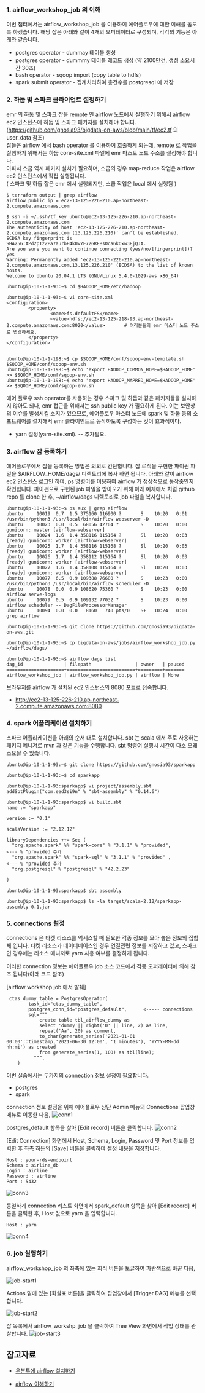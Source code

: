 ### 1. airflow_workshop_job 의 이해 ###

이번 챕터에서는 airflow_workshop_job 을 이용하여 에어플로우에 대한 이해를 돕도록 하겠습니다.
해당 잡은 아래와 같이 4개의 오퍼레이터로 구성되며, 각각의 기능은 아래와 같습니다. 

* postgres operator - dummay 테이블 생성
* postgres operator - dummmy 테이블 레코드 생성 (약 2100만건, 생성 소요시간 30초)
* bash operator - sqoop import (copy table to hdfs)
* spark submit operator - 집계처리하여 총건수를 postgresql 에 저장




### 2. 하둡 및 스파크 클라이언트 설정하기 ###

emr 의 하둡 및 스파크 잡을 remote 인 airflow 노드에서 실행하기 위해서 airflow ec2 인스턴스에 하둡 및 스파크 패키지를 설치해야 합니다. (https://github.com/gnosia93/bigdata-on-aws/blob/main/tf/ec2.tf 의 user_data 참조)   
잡들은 airflow 에서 bash operator 를 이용하여 호출하게 되는데, remote 로 작업을 실행하기 위해서는 하둡 core-site.xml 파일에 emr 마스토 노드 주소를 설정해야 합니다.  
아파치 스쿱 역시 패키지 설치가 필요하며, 스쿱의 경우 map-reduce 작업은 airflow ec2 인스턴스에서 직접 실행됩니다.  
( 스파크 및 하둡 잡은 emr 에서 실행되지만, 스쿱 작업은 local 에서 실행됨 )  

```
$ terraform output | grep airflow
airflow_public_ip = ec2-13-125-226-210.ap-northeast-2.compute.amazonaws.com

$ ssh -i ~/.ssh/tf_key ubuntu@ec2-13-125-226-210.ap-northeast-2.compute.amazonaws.com
The authenticity of host 'ec2-13-125-226-210.ap-northeast-2.compute.amazonaws.com (13.125.226.210)' can't be established.
ECDSA key fingerprint is SHA256:APd2pTzZPa7aurbP4kUvYF72GREBsDca6kOxw3EjQJA.
Are you sure you want to continue connecting (yes/no/[fingerprint])? yes
Warning: Permanently added 'ec2-13-125-226-210.ap-northeast-2.compute.amazonaws.com,13.125.226.210' (ECDSA) to the list of known hosts.
Welcome to Ubuntu 20.04.1 LTS (GNU/Linux 5.4.0-1029-aws x86_64)

ubuntu@ip-10-1-1-93:~$ cd $HADOOP_HOME/etc/hadoop

ubuntu@ip-10-1-1-93:~$ vi core-site.xml
<configuration>
        <property>
                <name>fs.defaultFS</name>
                <value>hdfs://ec2-13-125-218-93.ap-northeast-2.compute.amazonaws.com:8020</value>       # 여러분들의 emr 마스터 노드 주소로 변경하세요.
        </property>
</configuration>


ubuntu@ip-10-1-1-198:~$ cp $SQOOP_HOME/conf/sqoop-env-template.sh $SQOOP_HOME/conf/sqoop-env.sh
ubuntu@ip-10-1-1-198:~$ echo 'export HADOOP_COMMON_HOME=$HADOOP_HOME' >> $SQOOP_HOME/conf/sqoop-env.sh
ubuntu@ip-10-1-1-198:~$ echo 'export HADOOP_MAPRED_HOME=$HADOOP_HOME' >> $SQOOP_HOME/conf/sqoop-env.sh
```

에어 플로우 ssh operator를 사용하는 경우 스파크 및 하둡과 같은 패키지들을 설치하지 않아도 되나, emr 접근을 위해서는 ssh public key 가 필요하게 된다.
이는 보안상의 이슈를 발생시킬 소지가 있으므로, 에어플로우 마스터 노드에 spark 및 하둡 등의 소프트웨어를 설치해서 emr 클라이언트로 동작하도록 구성하는 것이 효과적이다.

* yarn 설정(yarn-site.xml). -- 추가필요.




### 3. airflow 잡 등록하기 ###

에어플로우에서 잡을 등록하는 방법은 의외로 간단합니다. 잡 로직을 구현한 파이썬 파일을 $AIRFLOW_HOME/dags/ 디렉토리에 복사 하면 됩니다. 
아래와 같이 airflow ec2 인스턴스 로그인 하여, ps 명령어를 이용하여 airflow 가 정상적으로 동작중인지 확인힙니다.
파이썬으로 구현된 job 파일을 받아오기 위해 아래 예제에서 처럼 github repo 를 clone 한 후, ~/airflow/dags 디렉토리로 job 파일을 복사합니다. 
```
ubuntu@ip-10-1-1-93:~$ ps aux | grep airflow
ubuntu     10019  0.7  1.5 375160 116900 ?       S    10:20   0:01 /usr/bin/python3 /usr/local/bin/airflow webserver -D
ubuntu     10023  0.0  0.5  68056 42704 ?        S    10:20   0:00 gunicorn: master [airflow-webserver]
ubuntu     10024  1.6  1.4 358116 115164 ?       Sl   10:20   0:03 [ready] gunicorn: worker [airflow-webserver]
ubuntu     10025  1.7  1.4 358116 115168 ?       Sl   10:20   0:03 [ready] gunicorn: worker [airflow-webserver]
ubuntu     10026  1.7  1.4 358112 115164 ?       Sl   10:20   0:03 [ready] gunicorn: worker [airflow-webserver]
ubuntu     10027  1.6  1.4 358108 115164 ?       Sl   10:20   0:03 [ready] gunicorn: worker [airflow-webserver]
ubuntu     10077  6.5  0.9 109388 76680 ?        S    10:23   0:00 /usr/bin/python3 /usr/local/bin/airflow scheduler -D
ubuntu     10078  0.0  0.9 108620 75360 ?        S    10:23   0:00 airflow serve-logs
ubuntu     10079  0.5  0.9 109132 77032 ?        S    10:23   0:00 airflow scheduler -- DagFileProcessorManager
ubuntu     10094  0.0  0.0   8160   740 pts/0    S+   10:24   0:00 grep airflow

ubuntu@ip-10-1-1-93:~$ git clone https://github.com/gnosia93/bigdata-on-aws.git

ubuntu@ip-10-1-1-93:~$ cp bigdata-on-aws/jobs/airflow_workshop_job.py ~/airflow/dags/

ubuntu@ip-10-1-1-93:~$ airflow dags list
dag_id               | filepath                | owner   | paused
=====================+=========================+=========+=======
airflow_workshop_job | airflow_workshop_job.py | airflow | None
```

브라우저를 airflow 가 설치된 ec2 인스턴스의 8080 포트로 접속합니다. 

* http://ec2-13-125-226-210.ap-northeast-2.compute.amazonaws.com:8080


### 4. spark 어플리케이션 설치하기 ###

스파크 어플리케이션을 아래의 순서 대로 설치합니다. sbt 는 scala 에서 주로 사용하는 패키지 메니저로 mvn 과 같은 기능을 수행합니다. 
sbt 명령어 실행시 시간이 다소 오래 소요될 수 있습니다. 
```
ubuntu@ip-10-1-1-93:~$ git clone https://github.com/gnosia93/sparkapp

ubuntu@ip-10-1-1-93:~$ cd sparkapp

ubuntu@ip-10-1-1-93:sparkapp$ vi project/assembly.sbt
addSbtPlugin("com.eed3si9n" % "sbt-assembly" % "0.14.6")

ubuntu@ip-10-1-1-93:sparkapp$ vi build.sbt
name := "sparkapp"

version := "0.1"

scalaVersion := "2.12.12"

libraryDependencies ++= Seq (
  "org.apache.spark" %% "spark-core" % "3.1.1" % "provided",         <--- % "provided 추가 
  "org.apache.spark" %% "spark-sql" % "3.1.1" % "provided" ,         <--- % "provided 추가 
  "org.postgresql" % "postgresql" % "42.2.23"

)

ubuntu@ip-10-1-1-93:sparkapp$ sbt assembly

ubuntu@ip-10-1-1-93:sparkapp$ ls -la target/scala-2.12/sparkapp-assembly-0.1.jar 

```


### 5. connections 설정 ###

connections 은 타켓 리소스를 억세스할 때 필요한 각종 정보를 모아 놓은 정보의 집합체 입니다. 타켓 리소스가 데이터베이스인 경우 연결관련 정보를 저장하고 있고, 스파크인 경우에는 리소스 매니저로  yarn 사용 여부를 결정하게 됩니다. 

이러한 connection 정보는 에어플로우 job 소스 코드에서 각종 오퍼레이터에 의해 참조 됩니다(아래 코드 참조)

[airflow workshop job 에서 발췌]
```
 ctas_dummy_table = PostgresOperator(
        task_id="ctas_dummy_table", 
        postgres_conn_id="postgres_default",      <----- connections
        sql="""
            create table tbl_airflow_dummy as 
            select 'dummy'|| right('0' || line, 2) as line, 
            repeat('Aa', 20) as comment, 
            to_char(generate_series('2021-01-01 00:00'::timestamp,'2021-06-30 12:00', '1 minutes'), 'YYYY-MM-dd hh:mi') as created
            from generate_series(1, 100) as tbl(line);
          """,
    )   
```

이번 실습에서는 두가지의 connection 정보 설정이 필요합니다. 

* postgres
* spark

connection 정보 설정을 위해 에어플로우 상단 Admin 메뉴의 Connections 팝업창 메뉴로 이동한 다음, 
![conn1](https://github.com/gnosia93/bigdata-on-aws/blob/main/workshop/images/airflow_conn-1.png)

postgres_default 항목을 찾아 [Edit record] 버튼을 클릭합니다. 
![conn2](https://github.com/gnosia93/bigdata-on-aws/blob/main/workshop/images/airflow_conn-2.png)

[Edit Connection] 화면에서 Host, Schema, Login, Password 및 Port 정보를 입력한 후 좌측 하든의 [Save] 버튼을 클릭하여 설정 내용을 저장합니다. 

```
Host : your-rds-endpoint
Schema : airline_db
Login : airline
Password : airline
Port : 5432
```
![conn3](https://github.com/gnosia93/bigdata-on-aws/blob/main/workshop/images/airflow_conn-3.png)


동일하게 connection 리스트 화면에서 spark_default 항목을 찾아 [Edit record] 버튼을 클릭한 후, Host 값으로 yarn 을 입력합니다. 
```
Host : yarn
```
![conn4](https://github.com/gnosia93/bigdata-on-aws/blob/main/workshop/images/airflow_conn-4.png)

### 6. job 실행하기 ###

airflow_workshop_job 의 좌측에 있는 회식 버튼을 토글하여 파란색으로 바꾼 다음,  

![job-start1](https://github.com/gnosia93/bigdata-on-aws/blob/main/workshop/images/airflow-job-start-1.png) 

Actions 밑에 있는 [화살표 버튼]을 클릭하여 팝업창에서 [Trigger DAG] 메뉴를 선택합니다.

![job-start2](https://github.com/gnosia93/bigdata-on-aws/blob/main/workshop/images/airflow-job-start-2.png)

잡 목록에서 airflow_workshp_job 을 클릭하여 Tree View 화면에서 작업 상태를 관찰합니다. 
![job-start3](https://github.com/gnosia93/bigdata-on-aws/blob/main/workshop/images/airflow-job-start-3.png)


## 참고자료 ##

* [우분투에 airflow 설치하기](https://jungwoon.github.io/airflow/2019/02/26/Airflow.html)

* [airflow 이해하기](https://graspthegist.com/2018/11/26/airflow-part-1-2-bash/)

